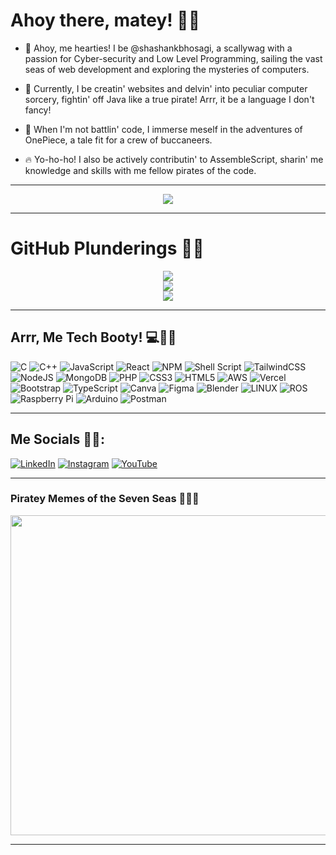 # Ahoy there, matey! 🏴‍☠️
 

- 👋 Ahoy, me hearties! I be @shashankbhosagi, a scallywag with a passion for Cyber-security and Low Level Programming, sailing the vast seas of web development and exploring the mysteries of computers.

- 🌱 Currently, I be creatin' websites and delvin' into peculiar computer sorcery, fightin' off Java like a true pirate! Arrr, it be a language I don't fancy!

- 👾 When I'm not battlin' code, I immerse meself in the adventures of OnePiece, a tale fit for a crew of buccaneers.

- 🔥 Yo-ho-ho! I also be actively contributin' to AssembleScript, sharin' me knowledge and skills with me fellow pirates of the code.

---

<div align="center">
  <img src="https://media.tenor.com/bCfpwMjfAi0AAAAC/cat-typing.gif"/>
</div>


---



#  GitHub Plunderings 🏴‍☠️
<div align="center">

![](https://github-readme-stats.vercel.app/api?username=shashankbhosagi&theme=vue-dark&hide_border=false&include_all_commits=true&count_private=true)<br/>
![](https://github-readme-streak-stats.herokuapp.com/?user=shashankbhosagi&theme=vue-dark&hide_border=false)<br/>
![](https://github-readme-stats.vercel.app/api/top-langs/?username=shashankbhosagi&theme=vue-dark&hide_border=false&include_all_commits=true&count_private=true&layout=compact)
</div>

---

## Arrr, Me Tech Booty! 💻🏴‍☠️

![C](https://img.shields.io/badge/c-%2300599C.svg?style=for-the-badge&logo=c&logoColor=white)
![C++](https://img.shields.io/badge/c++-%2300599C.svg?style=for-the-badge&logo=c%2B%2B&logoColor=white)
![JavaScript](https://img.shields.io/badge/javascript-%23323330.svg?style=for-the-badge&logo=javascript&logoColor=%23F7DF1E)
![React](https://img.shields.io/badge/react-%2320232a.svg?style=for-the-badge&logo=react&logoColor=%2361DAFB)
![NPM](https://img.shields.io/badge/NPM-%23000000.svg?style=for-the-badge&logo=npm&logoColor=white)
![Shell Script](https://img.shields.io/badge/shell_script-%23121011.svg?style=for-the-badge&logo=gnu-bash&logoColor=white)
![TailwindCSS](https://img.shields.io/badge/tailwindcss-%2338B2AC.svg?style=for-the-badge&logo=tailwind-css&logoColor=white)
![NodeJS](https://img.shields.io/badge/node.js-6DA55F?style=for-the-badge&logo=node.js&logoColor=white)
![MongoDB](https://img.shields.io/badge/MongoDB-%234ea94b.svg?style=for-the-badge&logo=mongodb&logoColor=white)
![PHP](https://img.shields.io/badge/php-%23777BB4.svg?style=for-the-badge&logo=php&logoColor=white)
![CSS3](https://img.shields.io/badge/css3-%231572B6.svg?style=for-the-badge&logo=css3&logoColor=white)
![HTML5](https://img.shields.io/badge/html5-%23E34F26.svg?style=for-the-badge&logo=html5&logoColor=white)
![AWS](https://img.shields.io/badge/AWS-%23FF9900.svg?style=for-the-badge&logo=amazon-aws&logoColor=white)
![Vercel](https://img.shields.io/badge/vercel-%23000000.svg?style=for-the-badge&logo=vercel&logoColor=white)
![Bootstrap](https://img.shields.io/badge/bootstrap-%23563D7C.svg?style=for-the-badge&logo=bootstrap&logoColor=white)
![TypeScript](https://img.shields.io/badge/typescript-%23007ACC.svg?style=for-the-badge&logo=typescript&logoColor=white)
![Canva](https://img.shields.io/badge/Canva-%2300C4CC.svg?style=for-the-badge&logo=Canva&logoColor=white)
![Figma](https://img.shields.io/badge/figma-%23F24E1E.svg?style=for-the-badge&logo=figma&logoColor=white)
![Blender](https://img.shields.io/badge/blender-%23F5792A.svg?style=for-the-badge&logo=blender&logoColor=white)
![LINUX](https://img.shields.io/badge/Linux-FCC624?style=for-the-badge&logo=linux&logoColor=black)
![ROS](https://img.shields.io/badge/ros-%230A0FF9.svg?style=for-the-badge&logo=ros&logoColor=white)
![Raspberry Pi](https://img.shields.io/badge/-RaspberryPi-C51A4A?style=for-the-badge&logo=Raspberry-Pi)
![Arduino](https://img.shields.io/badge/-Arduino-00979D?style=for-the-badge&logo=Arduino&logoColor=white)
![Postman](https://img.shields.io/badge/Postman-FF6C37?style=for-the-badge&logo=postman&logoColor=white)


---

##  Me Socials 🏴‍☠️:

[![LinkedIn](https://img.shields.io/badge/LinkedIn-%230077B5.svg?logo=linkedin&logoColor=white)](https://linkedin.com/in/shashank-bhosagi-8b9432206) [![Instagram](https://img.shields.io/badge/Instagram-%23E4405F.svg?logo=Instagram&logoColor=white)](https://instagram.com/shashank_bhosagi) [![YouTube](https://img.shields.io/badge/YouTube-%23FF0000.svg?logo=YouTube&logoColor=white)](https://youtube.com/@UCDVQ1_KKVV3aMuiKihiFD5A)

---


### Piratey Memes of the Seven Seas 🏴‍☠️😂

<img src="https://external-preview.redd.it/GTEKr8jhHu4fb2c3gINmaDMhgFXvEmF8Xh0PcUgPCtU.jpg?auto=webp&s=1e74bf3e42fab335612f2f206e0acf1b9d23c6fe" width="512px"/>

---
<!---
shashankbhosagi/shashankbhosagi is a ✨ special ✨ repository because its `README.md` (this file) appears on your GitHub profile.
You can click the Preview link to take a look at your changes.
--->
